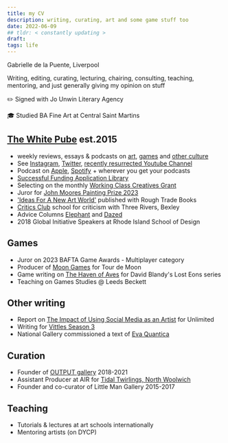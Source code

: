 ```yaml
---
title: my CV 
description: writing, curating, art and some game stuff too
date: 2022-06-09
## tldr: < constantly updating >
draft: 
tags: life
---
```


Gabrielle de la Puente, Liverpool 

Writing, editing, curating, lecturing, chairing, consulting, teaching, mentoring, and just generally giving my opinion on stuff

✏️ Signed with Jo Unwin Literary Agency

🎓 Studied BA Fine Art at Central Saint Martins

## [The White Pube](http://thewhitepube.com "The White Pube") est.2015
- weekly reviews, essays & podcasts on [art](https://thewhitepube.com/art), [games](https://thewhitepube.com/games) and [other culture](https://thewhitepube.com/misc)
- See [Instagram](https://www.instagram.com/thewhitepube/), [Twitter](https://twitter.com/TheWhitePube), [recently resurrected Youtube Channel](https://www.youtube.com/channel/UC3dcNljL17OyeC_BcG0WtBQ)
- Podcast on [Apple](https://podcasts.apple.com/gb/podcast/the-white-pube/id1534961421), [Spotify](https://open.spotify.com/show/65q0BVy1k8p3R5G0WKYnV5) + wherever you get your podcasts
- [Successful Funding Application Library](https://thewhitepube.com/fundinglibrary)
- Selecting on the monthly [Working Class Creatives Grant](https://thewhitepube.com/grants)
- Juror for [John Moores Painting Prize 2023](https://www.liverpoolmuseums.org.uk/news/press-releases/jury-announced-john-moores-painting-prize-2023)
- ['Ideas For A New Art World'](https://roughtradebooks.com/collections/editions/products/ideas-for-a-new-art-world-the-white-pube "Buy it Here") published with Rough Trade Books
- [Critics Club](https://threeriversbexley.org/projects/critics-club) school for criticism with Three Rivers, Bexley
- Advice Columns [Elephant](https://elephant.art/author/the-white-pube/) and [Dazed](https://www.dazeddigital.com/the-white-pube)
- 2018 Global Initiative Speakers at Rhode Island School of Design

## Games
- Juror on 2023 BAFTA Game Awards - Multiplayer category
- Producer of [Moon Games](https://gdlp.co.uk/posts/moon-games/) for Tour de Moon
- Game writing on [The Haven of Aves](https://davidblandy.itch.io/lost-eons-haven-of-aves) for David Blandy's Lost Eons series
- Teaching on Games Studies @ Leeds Beckett 

## Other writing
- Report on [The Impact of Using Social Media as an Artist](https://gdlp.co.uk/posts/art-report/) for Unlimited
- Writing for [Vittles Season 3](https://vittles.substack.com/p/the-hyper-regional-chippy-traditions?s=r)
- National Gallery commissioned a text of [Eva Quantica](https://www.nationalgallery.org.uk/national-gallery-x/the-rules-do-not-apply/eva-quantica-by-mafj-alvarez)

## Curation 
- Founder of [OUTPUT gallery](https://outputgallery.com) 2018-2021
- Assistant Producer at AIR for [Tidal Twirlings, North Woolwich](https://airstudio.org/places/north-woolwich/)
- Founder and co-curator of Little Man Gallery 2015-2017

## Teaching
- Tutorials & lectures at art schools internationally
- Mentoring artists (on DYCP)



